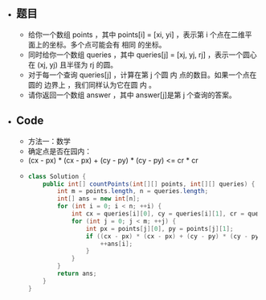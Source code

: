 - ## 题目
	- 给你一个数组 points ，其中 points[i] = [xi, yi] ，表示第 i 个点在二维平面上的坐标。多个点可能会有 相同 的坐标。
	- 同时给你一个数组 queries ，其中 queries[j] = [xj, yj, rj] ，表示一个圆心在 (xj, yj) 且半径为 rj 的圆。
	- 对于每一个查询 queries[j] ，计算在第 j 个圆 内 点的数目。如果一个点在圆的 边界上 ，我们同样认为它在圆 内 。
	- 请你返回一个数组 answer ，其中 answer[j]是第 j 个查询的答案。
- ## Code
	- 方法一：数学
	- 确定点是否在园内：
	- (cx - px) * (cx - px) + (cy - py) * (cy - py) <= cr * cr
	- ```java
	  class Solution {
	      public int[] countPoints(int[][] points, int[][] queries) {
	          int m = points.length, n = queries.length;
	          int[] ans = new int[n];
	          for (int i = 0; i < n; ++i) {
	              int cx = queries[i][0], cy = queries[i][1], cr = queries[i][2];
	              for (int j = 0; j < m; ++j) {
	                  int px = points[j][0], py = points[j][1];
	                  if ((cx - px) * (cx - px) + (cy - py) * (cy - py) <= cr * cr) {
	                      ++ans[i];
	                  }
	              }
	          }
	          return ans;
	      }
	  }
	  
	  ```